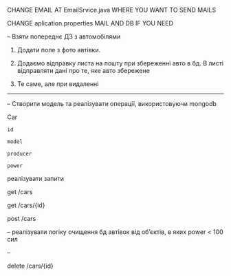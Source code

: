 CHANGE EMAIL AT EmailSrvice.java WHERE YOU WANT TO SEND MAILS

CHANGE aplication.properties MAIL AND DB IF YOU NEED

– Взяти попереднє ДЗ з автомобілями

1. Додати поле з фото автівки.

2. Додаємо відправку листа на пошту при збереженні авто в бд. В листі відправляти дані про те, яке авто збережене

3. Те саме, але при видаленні

 ---

– Створити модель та реалізувати операції, використовуючи mongodb

Car

    id

    model

    producer

    power

 

реалізувати запити

get /cars

get /cars/{id}

post /cars

– реалізувати логіку очищення бд автівок від об’єктів, в яких power < 100 сил

 

 

– 

delete /cars/{id}
